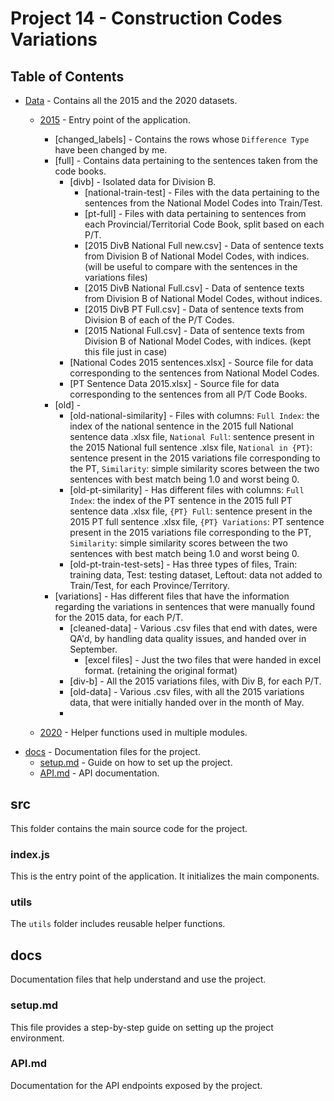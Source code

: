 # Project 14 - Construction Codes Variations

## Table of Contents
- [Data](#data) - Contains all the 2015 and the 2020 datasets.
  - [2015](#2015) - Entry point of the application.
    - [changed_labels] - Contains the rows whose `Difference Type` have been changed by me.
    - [full] - Contains data pertaining to the sentences taken from the code books.
      - [divb] - Isolated data for Division B.
        - [national-train-test] - Files with the data pertaining to the sentences from the National Model Codes into Train/Test.
        - [pt-full] - Files with data pertaining to sentences from each Provincial/Territorial Code Book, split based on each P/T.
        - [2015 DivB National Full new.csv] - Data of sentence texts from Division B of National Model Codes, with indices. (will be useful to compare with the sentences in the variations files)
        - [2015 DivB National Full.csv] - Data of sentence texts from Division B of National Model Codes, without indices.
        - [2015 DivB PT Full.csv] - Data of sentence texts from Division B of each of the P/T Codes.
        - [2015 National Full.csv] - Data of sentence texts from Division B of National Model Codes, with indices. (kept this file just in case)
      - [National Codes 2015 sentences.xlsx] - Source file for data corresponding to the sentences from National Model Codes.
      - [PT Sentence Data 2015.xlsx] - Source file for data corresponding to the sentences from all P/T Code Books.
    - [old] - 
      - [old-national-similarity] - Files with columns: `Full Index`: the index of the national sentence in the 2015 full National sentence data .xlsx file, `National Full`: sentence present in the 2015 National full sentence .xlsx file, `National in {PT}`: sentence present in the 2015 variations file corresponding to the PT, `Similarity`: simple similarity scores between the two sentences with best match being 1.0 and worst being 0.
      - [old-pt-similarity] - Has different files with columns: `Full Index`: the index of the PT sentence in the 2015 full PT sentence data .xlsx file, `{PT} Full`: sentence present in the 2015 PT full sentence .xlsx file, `{PT} Variations`: PT sentence present in the 2015 variations file corresponding to the PT, `Similarity`: simple similarity scores between the two sentences with best match being 1.0 and worst being 0.
      - [old-pt-train-test-sets] - Has three types of files, Train: training data, Test: testing dataset, Leftout: data not added to Train/Test, for each Province/Territory.
    - [variations] - Has different files that have the information regarding the variations in sentences that were manually found for the 2015 data, for each P/T.
      - [cleaned-data] - Various .csv files that end with dates, were QA'd, by handling data quality issues, and handed over in September.
        - [excel files] - Just the two files that were handed in excel format. (retaining the original format)
      - [div-b] - All the 2015 variations files, with Div B, for each P/T.
      - [old-data] - Various .csv files, with all the 2015 variations data, that were initially handed over in the month of May.
      - 
      
    
  - [2020](#2020) - Helper functions used in multiple modules.
- [docs](#docs) - Documentation files for the project.
  - [setup.md](#setupmd) - Guide on how to set up the project.
  - [API.md](#apimd) - API documentation.

## src

This folder contains the main source code for the project.

### index.js

This is the entry point of the application. It initializes the main components.

### utils

The `utils` folder includes reusable helper functions.

## docs

Documentation files that help understand and use the project.

### setup.md

This file provides a step-by-step guide on setting up the project environment.

### API.md

Documentation for the API endpoints exposed by the project.
